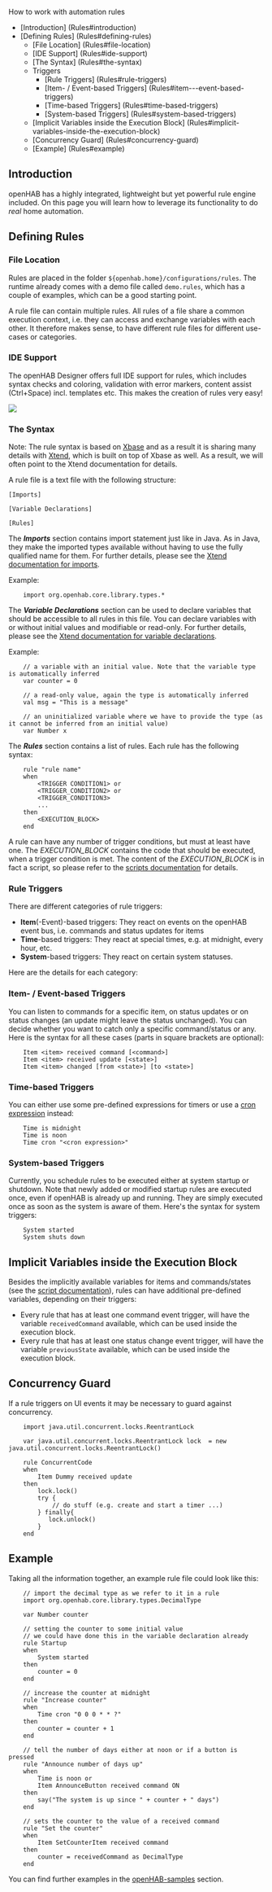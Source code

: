 How to work with automation rules

* [Introduction] (Rules#introduction)
* [Defining Rules] (Rules#defining-rules)
  * [File Location] (Rules#file-location)
  * [IDE Support] (Rules#ide-support)
  * [The Syntax] (Rules#the-syntax)
  * Triggers
    * [Rule Triggers] (Rules#rule-triggers)
    * [Item- / Event-based Triggers] (Rules#item---event-based-triggers)
    * [Time-based Triggers] (Rules#time-based-triggers)
    * [System-based Triggers] (Rules#system-based-triggers)
  * [Implicit Variables inside the Execution Block] (Rules#implicit-variables-inside-the-execution-block)
  * [Concurrency Guard] (Rules#concurrency-guard)
  * [Example] (Rules#example)

## Introduction

openHAB has a highly integrated, lightweight but yet powerful rule engine included.
On this page you will learn how to leverage its functionality to do *real* home automation.

## Defining Rules

### File Location

Rules are placed in the folder `${openhab.home}/configurations/rules`. The runtime already comes with a demo file called `demo.rules`, which has a couple of examples, which can be a good starting point.

A rule file can contain multiple rules. All rules of a file share a common execution context, i.e. they can access and exchange variables with each other. It therefore makes sense, to have different rule files for different use-cases or categories.

### IDE Support

The openHAB Designer offers full IDE support for rules, which includes syntax checks and coloring, validation with error markers, content assist (Ctrl+Space) incl. templates etc. This makes the creation of rules very easy!

![](images/screenshots/designer-rules.png)

### The Syntax

Note: The rule syntax is based on [Xbase](http://www.eclipse.org/Xtext/#xbase) and as a result it is sharing many details with [Xtend](http://www.eclipse.org/xtend/), which is built on top of Xbase as well. As a result, we will often point to the Xtend documentation for details.

A rule file is a text file with the following structure:

    [Imports]
    
    [Variable Declarations]
    
    [Rules]


The ***Imports*** section contains import statement just like in Java. As in Java, they make the imported types available without having to use the fully qualified name for them. For further details, please see the [Xtend documentation for imports](http://www.eclipse.org/xtend/documentation.html#imports).

Example:
```Xtend
    import org.openhab.core.library.types.*
```
The ***Variable Declarations*** section can be used to declare variables that should be accessible to all rules in this file. You can declare variables with or without initial values and modifiable or read-only. For further details, please see the [Xtend documentation for variable declarations](http://www.eclipse.org/xtend/documentation.html#variableDeclaration).

Example: 
```Xtend
    // a variable with an initial value. Note that the variable type is automatically inferred
    var counter = 0 
    
    // a read-only value, again the type is automatically inferred
    val msg = "This is a message" 
    
    // an uninitialized variable where we have to provide the type (as it cannot be inferred from an initial value)
    var Number x 
```
The ***Rules*** section contains a list of rules. Each rule has the following syntax:
```Xtend
    rule "rule name"
    when
        <TRIGGER CONDITION1> or 
        <TRIGGER_CONDITION2> or 
        <TRIGGER_CONDITION3>
        ...
    then
        <EXECUTION_BLOCK>
    end
```
A rule can have any number of trigger conditions, but must at least have one.
The _EXECUTION_BLOCK_ contains the code that should be executed, when a trigger condition is met. The content of the _EXECUTION_BLOCK_ is in fact a script, so please refer to the [scripts documentation](Scripts) for details.

### Rule Triggers

There are different categories of rule triggers:
- **Item**(-Event)-based triggers: They react on events on the openHAB event bus, i.e. commands and status updates for items
- **Time**-based triggers: They react at special times, e.g. at midnight, every hour, etc.
- **System**-based triggers: They react on certain system statuses.

Here are the details for each category:

### Item- / Event-based Triggers

You can listen to commands for a specific item, on status updates or on status changes (an update might leave the status unchanged). You can decide whether you want to catch only a specific command/status or any. Here is the syntax for all these cases (parts in square brackets are optional):
```Xtend
    Item <item> received command [<command>]
    Item <item> received update [<state>]
    Item <item> changed [from <state>] [to <state>]
```
### Time-based Triggers

You can either use some pre-defined expressions for timers or use a [cron expression](http://www.quartz-scheduler.org/documentation/quartz-2.1.x/tutorials/tutorial-lesson-06) instead:
```Xtend
    Time is midnight
    Time is noon
    Time cron "<cron expression>"
```
### System-based Triggers

Currently, you schedule rules to be executed either at system startup or shutdown. Note that newly added or modified startup rules are executed once, even if openHAB is already up and running. They are simply executed once as soon as the system is aware of them. Here's the syntax for system triggers:
```Xtend
    System started
    System shuts down
```
## Implicit Variables inside the Execution Block

Besides the implicitly available variables for items and commands/states (see the [script documentation](Scripts)), rules can have additional pre-defined variables, depending on their triggers:

- Every rule that has at least one command event trigger, will have the variable `receivedCommand` available, which can be used inside the execution block.
- Every rule that has at least one status change event trigger, will have the variable `previousState` available, which can be used inside the execution block.

## Concurrency Guard
If a rule triggers on UI events it may be necessary to guard against concurrency.
```Xtend
	import java.util.concurrent.locks.ReentrantLock

	var java.util.concurrent.locks.ReentrantLock lock  = new java.util.concurrent.locks.ReentrantLock()

	rule ConcurrentCode
	when
		Item Dummy received update
	then
		lock.lock()
		try {
			// do stuff (e.g. create and start a timer ...)
		} finally{
		   lock.unlock()
		}
	end
```
## Example

Taking all the information together, an example rule file could look like this:
```Xtend
    // import the decimal type as we refer to it in a rule
    import org.openhab.core.library.types.DecimalType
    
    var Number counter
    
    // setting the counter to some initial value
    // we could have done this in the variable declaration already
    rule Startup
    when 
    	System started
    then
    	counter = 0
    end
    
    // increase the counter at midnight
    rule "Increase counter"
    when
    	Time cron "0 0 0 * * ?"
    then
    	counter = counter + 1
    end
    
    // tell the number of days either at noon or if a button is pressed
    rule "Announce number of days up"
    when
    	Time is noon or 
    	Item AnnounceButton received command ON
    then
    	say("The system is up since " + counter + " days")
    end
    
    // sets the counter to the value of a received command
    rule "Set the counter"
    when
    	Item SetCounterItem received command
    then
    	counter = receivedCommand as DecimalType
    end
```
You can find further examples in the [openHAB-samples](https://github.com/openhab/openhab/wiki/Samples-Rules) section.